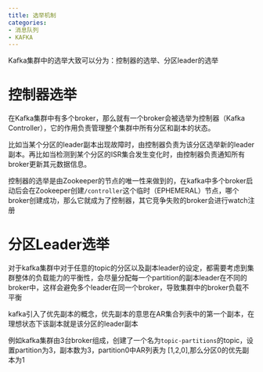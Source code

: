 ```yaml
---
title: 选举机制
categories: 
- 消息队列
- KAFKA
---
```


Kafka集群中的选举大致可以分为：控制器的选举、分区leader的选举

# 控制器选举

在Kafka集群中有多个broker，那么就有一个broker会被选举为控制器（Kafka Controller），它的作用负责管理整个集群中所有分区和副本的状态。

比如当某个分区的leader副本出现故障时，由控制器负责为该分区选举新的leader副本。再比如当检测到某个分区的ISR集合发生变化时，由控制器负责通知所有broker更新其元数据信息。

控制器的选举是由Zookeeper的节点的唯一性来做到的，在kafka中多个broker启动后会在Zookeeper创建`/controller`这个临时（EPHEMERAL）节点，哪个broker创建成功，那么它就成为了控制器，其它竞争失败的broker会进行watch注册

# 分区Leader选举

对于kafka集群中对于任意的topic的分区以及副本leader的设定，都需要考虑到集群整体的负载能力的平衡性，会尽量分配每一个partition的副本leader在不同的broker中，这样会避免多个leader在同一个broker，导致集群中的broker负载不平衡

kafka引入了优先副本的概念，优先副本的意思在AR集合列表中的第一个副本，在理想状态下该副本就是该分区的leader副本

例如kafka集群由3台broker组成，创建了一个名为`topic-partitions`的topic，设置partition为3，副本数为3，partition0中AR列表为 [1,2,0],那么分区0的优先副本为1